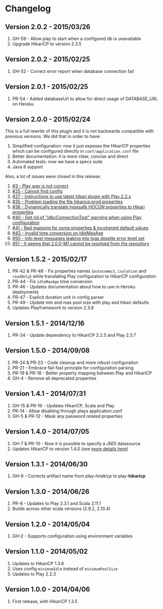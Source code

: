 # Changelog

## Version 2.0.2 - 2015/03/26

1. GH-59 - Allow play to start when a configured db is unavailable
2. Upgrade HikariCP to version 2.3.5

## Version 2.0.2 - 2015/02/25

1. GH-52 - Correct error report when database connection fail

## Version 2.0.1 - 2015/02/25

1. PR-54 - Added databaseUrl to allow for direct usage of DATABASE_URL on Heroku

## Version 2.0.0 - 2015/02/24

This is a full rewrite of this plugin and it is not backwards compatible with previous versions. We did that in order to have:

1. Simplified configuration: now it just exposes the HikariCP properties which can be configured directly in `conf/application.conf` file
2. Better documentation: it is more clear, concise and direct
3. Automated tests: now we have a specs suite
4. Java 8 support

Also, a lot of issues were closed in this release:

1. [#3 - Play way is not correct](https://github.com/edulify/play-hikaricp.edulify.com/issues/3)
2. [#25 - Cannot find config](https://github.com/edulify/play-hikaricp.edulify.com/issues/25)
3. [#27 - Instructions to use latest hikari plugin with Play 2.2.x](https://github.com/edulify/play-hikaricp.edulify.com/issues/27)
4. [#35 - Problem loading the file hikaricp.prod.properties](https://github.com/edulify/play-hikaricp.edulify.com/issues/35)
5. [#36 - Dynamically translate typesafe HOCON properties to Hikari properties](https://github.com/edulify/play-hikaricp.edulify.com/issues/36)
6. [#40 - Get rid of "jdbcConnectionTest" warning when using Play configuration](https://github.com/edulify/play-hikaricp.edulify.com/issues/40)
7. [#41 - Bad mapping for some properties & incoherent default values](https://github.com/edulify/play-hikaricp.edulify.com/issues/41)
8. [#43 - Invalid time conversion on IdleMaxAge](https://github.com/edulify/play-hikaricp.edulify.com/issues/43)
9. [#50 - Info level messages leaking into logs despite error level set](https://github.com/edulify/play-hikaricp.edulify.com/issues/50)
10. [#51 - It seems that 2.0.0-M1 cannot be resolved from the repository](https://github.com/edulify/play-hikaricp.edulify.com/issues/51)

## Version 1.5.2 - 2015/02/17

1. PR-42 & PR-48 - Fix properties names (`autocommit`, `isolation` and `readOnly`) while translating Play configuration to HikariCP configuration
2. PR-44 - Fix `idleMaxAge` time conversion
3. PR-46 - Updates documentation about how to use in Heroku deployments
4. PR-47 - Explicit duration unit in config parser
5. PR-49 - Update min and max pool size with play and hikari defaults
6. Updates Playframework to version 2.3.8

## Version 1.5.1 - 2014/12/16

1. PR-34 - Update dependency to HikariCP 2.2.5 and Play 2.3.7

## Version 1.5.0 - 2014/09/08

1. PR-24 & PR-23 - Code cleanup and more robust configuration
2. PR-21 - Embrace fail-fast principle for configuration parsing
3. PR-19 & PR-18 - Better property mapping between Play and HikariCP
2. GH-4 - Remove all deprecated properties

## Version 1.4.1 - 2014/07/31

1. GH-15 & PR-16 - Updates HikariCP, Scala and Play
2. PR-14 - Allow disabling through plays application.conf
3. GH-5 & PR-12 - Mask any password related properties

## Version 1.4.0 - 2014/07/05

1. GH-7 & PR-10 - Now it is possible to specify a JNDI datasource
2. Updates HikariCP to version 1.4.0 (see [more details here](https://groups.google.com/forum/#!topic/hikari-cp/_JAOvTJZS94))

## Version 1.3.1 - 2014/06/30

1. GH-9 - Corrects artifact name from play-*hirakicp* to play-**hikaricp**

## Version 1.3.0 - 2014/06/26

1. PR-8 - Updates to Play 2.3.1 and Scala 2.11.1
2. Builds across other scala versions (2.9.2, 2.10.4)

## Version 1.2.0 - 2014/05/04

1. GH-2 - Supports configuration using environment variables

## Version 1.1.0 - 2014/05/02

1. Updates to HikariCP 1.3.8
2. Uses config `minimumIdle` instead of `minimumPoolSize`
3. Updates to Play 2.2.3

## Version 1.0.0 - 2014/04/06

1. First release, with HikariCP 1.3.5
